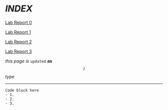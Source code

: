 
# _INDEX_

[Lab Report 0](lab-report-1-week-0.md)

[Lab Report 1](lab-report-1-week-1.md)

[Lab Report 2](https://yiyaol.github.io/lab3/w3_lab_report.html)

[Lab Report 3](lab-report-week5.md)

$this$ $page$
*is* `updated` **as** $$I$$ _type_

-----
```
Code block here
- 1. 
- 2. 
- 3.
```

